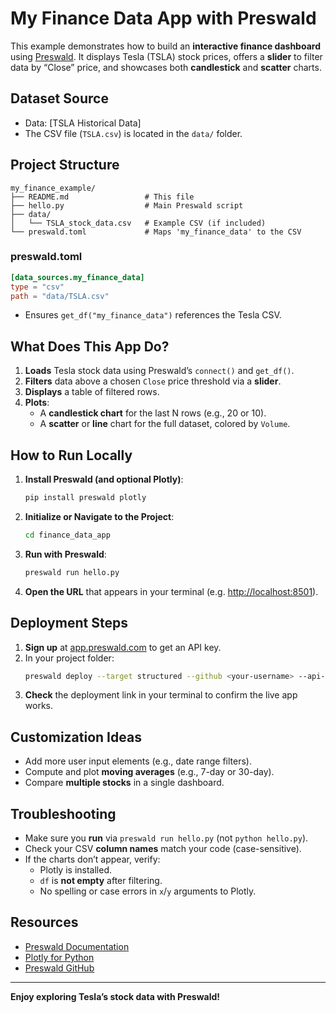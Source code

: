 # **My Finance Data App with Preswald**

This example demonstrates how to build an **interactive finance dashboard** using [Preswald](https://github.com/StructuredLabs/preswald). It displays Tesla (TSLA) stock prices, offers a **slider** to filter data by “Close” price, and showcases both **candlestick** and **scatter** charts.

## **Dataset Source**

- Data: [TSLA Historical Data]
- The CSV file (`TSLA.csv`) is located in the `data/` folder.

## **Project Structure**

```
my_finance_example/
├── README.md                 # This file
├── hello.py                  # Main Preswald script
├── data/
│   └── TSLA_stock_data.csv   # Example CSV (if included)
└── preswald.toml             # Maps 'my_finance_data' to the CSV
```

### **preswald.toml**

```toml
[data_sources.my_finance_data]
type = "csv"
path = "data/TSLA.csv"
```
  
- Ensures `get_df("my_finance_data")` references the Tesla CSV.

## **What Does This App Do?**

1. **Loads** Tesla stock data using Preswald’s `connect()` and `get_df()`.
2. **Filters** data above a chosen `Close` price threshold via a **slider**.
3. **Displays** a table of filtered rows.
4. **Plots**:
   - A **candlestick chart** for the last N rows (e.g., 20 or 10).
   - A **scatter** or **line** chart for the full dataset, colored by `Volume`.

## **How to Run Locally**

1. **Install Preswald (and optional Plotly)**:
   ```bash
   pip install preswald plotly
   ```
2. **Initialize or Navigate to the Project**:
   ```bash
   cd finance_data_app
   ```
3. **Run with Preswald**:
   ```bash
   preswald run hello.py
   ```
4. **Open the URL** that appears in your terminal (e.g. [http://localhost:8501](http://localhost:8501)).

## **Deployment Steps**

1. **Sign up** at [app.preswald.com](https://app.preswald.com/) to get an API key.
2. In your project folder:
   ```bash
   preswald deploy --target structured --github <your-username> --api-key <your-api-key> hello.py
   ```
3. **Check** the deployment link in your terminal to confirm the live app works.

## **Customization Ideas**

- Add more user input elements (e.g., date range filters).
- Compute and plot **moving averages** (e.g., 7-day or 30-day).
- Compare **multiple stocks** in a single dashboard.

## **Troubleshooting**

- Make sure you **run** via `preswald run hello.py` (not `python hello.py`).
- Check your CSV **column names** match your code (case-sensitive).
- If the charts don’t appear, verify:
  - Plotly is installed.
  - `df` is **not empty** after filtering.
  - No spelling or case errors in `x`/`y` arguments to Plotly.

## **Resources**

- [Preswald Documentation](https://docs.preswald.com/)
- [Plotly for Python](https://plotly.com/python/)
- [Preswald GitHub](https://github.com/StructuredLabs/preswald)

---

**Enjoy exploring Tesla’s stock data with Preswald!**
